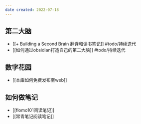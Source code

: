 ```yaml
---
date created: 2022-07-18
---
```


## 第二大脑

- [[+ Building a Second Brain 翻译和读书笔记]] #todo/持续迭代
- [[如何通过obsidian打造自己的第二大脑]] #todo/持续迭代

## 数字花园

- [[本库如何免费发布至web]]

## 如何做笔记

- [[flomo101阅读笔记]]
- [[常青笔记阅读笔记]]
